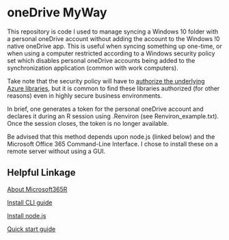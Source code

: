 # oneDrive MyWay

This repository is code I used to manage syncing a Windows 10 folder with a personal oneDrive account without adding the account to the Windows !0 native oneDrive app.  This is useful when syncing something up one-time, or when using a computer restricted according to a Windows security policy set which disables personal oneDrive accounts being added to the synchronization application (common with work computers).

Take note that the security policy will have to [authorize the underlying Azure libraries](https://github.com/Azure/Microsoft365R/blob/master/inst/app_registration.md), but it is common to find these libraries authorized (for other reasons) even in highly secure business environments.

In brief, one generates a token for the personal oneDrive account and declares it during an R session using .Renviron (see Renviron_example.txt).  Once the session closes, the token is no longer available.

Be advised that this method depends upon node.js (linked below) and the Microsoft Office 365 Command-Line Interface.  I chose to install these on a remote server without using a GUI.

## Helpful Linkage

[About Microsoft365R](https://blog.revolutionanalytics.com/2021/02/microsoft365r.html)

[Install CLI guide](https://pnp.github.io/cli-microsoft365/user-guide/installing-cli/)

[Install node.js](https://nodejs.org/en/)

[Quick start guide](https://devblogs.microsoft.com/microsoft365dev/getting-started-office365-cli-powershell/)

